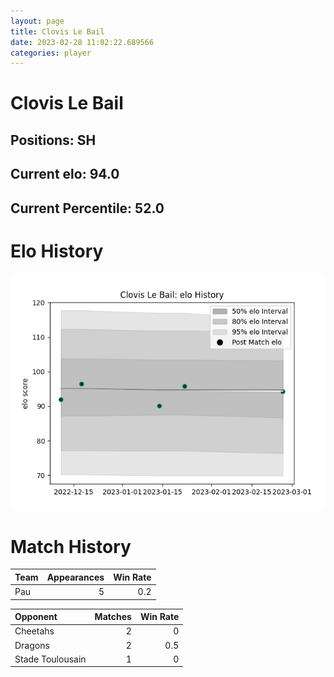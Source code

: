 ```yaml
---  
layout: page  
title: Clovis Le Bail  
date: 2023-02-28 11:02:22.689566  
categories: player  
---
```

# Clovis Le Bail

## Positions: SH

## Current elo: 94.0

## Current Percentile: 52.0

# Elo History


![elo history](history_ClovisLeBail.png)
# Match History


| Team   |   Appearances |   Win Rate |
|:-------|--------------:|-----------:|
| Pau    |             5 |        0.2 |

| Opponent         |   Matches |   Win Rate |
|:-----------------|----------:|-----------:|
| Cheetahs         |         2 |        0   |
| Dragons          |         2 |        0.5 |
| Stade Toulousain |         1 |        0   |